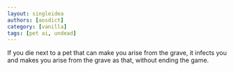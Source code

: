 ```yaml
---
layout: singleidea
authors: [aosdict]
category: [vanilla]
tags: [pet ai, undead]
---
```

If you die next to a pet that can make you arise from the grave, it infects you and makes you arise from the grave as that, without ending the game.
